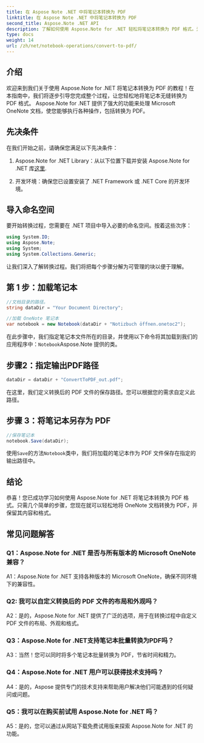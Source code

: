 ```yaml
---
title: 在 Aspose Note .NET 中将笔记本转换为 PDF
linktitle: 在 Aspose Note .NET 中将笔记本转换为 PDF
second_title: Aspose.Note .NET API
description: 了解如何使用 Aspose.Note for .NET 轻松将笔记本转换为 PDF 格式。无缝保留内容和格式。
type: docs
weight: 14
url: /zh/net/notebook-operations/convert-to-pdf/
---
```

## 介绍

欢迎来到我们关于使用 Aspose.Note for .NET 将笔记本转换为 PDF 的教程！在本指南中，我们将逐步引导您完成整个过程，让您轻松地将笔记本无缝转换为 PDF 格式。 Aspose.Note for .NET 提供了强大的功能来处理 Microsoft OneNote 文档，使您能够执行各种操作，包括转换为 PDF。

## 先决条件

在我们开始之前，请确保您满足以下先决条件：

1.  Aspose.Note for .NET Library：从以下位置下载并安装 Aspose.Note for .NET 库[这里](https://releases.aspose.com/note/net/).
   
2. 开发环境：确保您已设置安装了 .NET Framework 或 .NET Core 的开发环境。

## 导入命名空间

要开始转换过程，您需要在 .NET 项目中导入必要的命名空间。按着这些次序：

```csharp
using System.IO;
using Aspose.Note;
using System;
using System.Collections.Generic;
```

让我们深入了解转换过程。我们将把每个步骤分解为可管理的块以便于理解。

## 第 1 步：加载笔记本

```csharp
//文档目录的路径。
string dataDir = "Your Document Directory";

//加载 OneNote 笔记本
var notebook = new Notebook(dataDir + "Notizbuch öffnen.onetoc2");
```

在此步骤中，我们指定笔记本文件所在的目录，并使用以下命令将其加载到我们的应用程序中：`Notebook`Aspose.Note 提供的类。

## 步骤2：指定输出PDF路径

```csharp
dataDir = dataDir + "ConvertToPDF_out.pdf";
```

在这里，我们定义转换后的 PDF 文件的保存路径。您可以根据您的需求自定义此路径。

## 步骤 3：将笔记本另存为 PDF

```csharp
//保存笔记本
notebook.Save(dataDir);
```

使用`Save`的方法`Notebook`类中，我们将加载的笔记本作为 PDF 文件保存在指定的输出路径中。

## 结论

恭喜！您已成功学习如何使用 Aspose.Note for .NET 将笔记本转换为 PDF 格式。只需几个简单的步骤，您现在就可以轻松地将 OneNote 文档转换为 PDF，并保留其内容和格式。

## 常见问题解答

### Q1：Aspose.Note for .NET 是否与所有版本的 Microsoft OneNote 兼容？

A1：Aspose.Note for .NET 支持各种版本的 Microsoft OneNote，确保不同环境下的兼容性。

### Q2: 我可以自定义转换后的 PDF 文件的布局和外观吗？

A2：是的，Aspose.Note for .NET 提供了广泛的选项，用于在转换过程中自定义 PDF 文件的布局、外观和格式。

### Q3：Aspose.Note for .NET支持笔记本批量转换为PDF吗？

A3：当然！您可以同时将多个笔记本批量转换为 PDF，节省时间和精力。

### Q4：Aspose.Note for .NET 用户可以获得技术支持吗？

A4：是的，Aspose 提供专门的技术支持来帮助用户解决他们可能遇到的任何疑问或问题。

### Q5：我可以在购买前试用 Aspose.Note for .NET 吗？

A5：是的，您可以通过从网站下载免费试用版来探索 Aspose.Note for .NET 的功能。